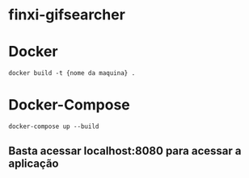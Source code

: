 # finxi-gifsearcher

# Docker
```
docker build -t {nome da maquina} .
```
# Docker-Compose
```
docker-compose up --build
```

## Basta acessar localhost:8080 para acessar a aplicação